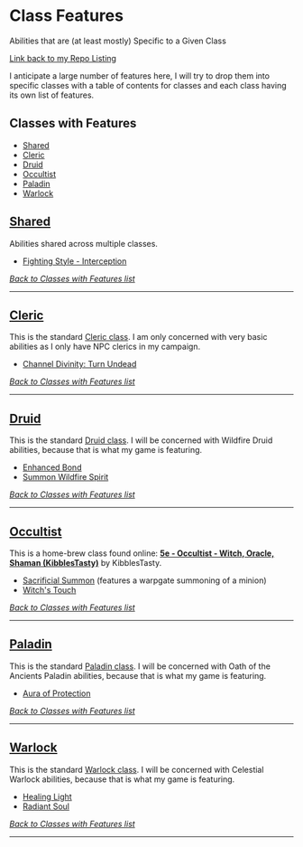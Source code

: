 # Class Features
Abilities that are (at least mostly) Specific to a Given Class

[Link back to my Repo Listing](https://github.com/Jeznar/GitRepo)

I anticipate a large number of features here, I will try to drop them into specific classes with a table of contents for classes and each class having its own list of features.

## Classes with Features

* [Shared](#shared)
* [Cleric](#cleric)
* [Druid](#druid)
* [Occultist](#occultist)
* [Paladin](#paladin)
* [Warlock](#warlock)

## [Shared](Shared#shared)

Abilities shared across multiple classes.

* [Fighting Style - Interception](Shared#fighting-style-interception)

[*Back to Classes with Features list*](#classes-with-features)

---

## [Cleric](Cleric#cleric)

This is the standard [Cleric class](https://www.dndbeyond.com/classes/cleric).  I am only concerned with very basic abilities as I only have NPC clerics in my campaign.

* [Channel Divinity: Turn Undead](Cleric#channel-divinity-turn-undead)

[*Back to Classes with Features list*](#classes-with-features)

---

## [Druid](Druid#druid)

This is the standard [Druid class](https://www.dndbeyond.com/classes/druid).  I will be concerned with Wildfire Druid abilities, because that is what my game is featuring.

* [Enhanced Bond](Druid#enhanced-bond)
* [Summon Wildfire Spirit](Druid#summon-wildfire-spirit)


[*Back to Classes with Features list*](#classes-with-features)

---

## [Occultist](Occultist#druid)

This is a home-brew class found online: **[5e - Occultist - Witch, Oracle, Shaman (KibblesTasty)](https://www.gmbinder.com/share/-M-WtrKeZNFdEXq0MKXw)** by KibblesTasty.

* [Sacrificial Summon](Occultist#sacrificial-summon) (features a warpgate summoning of a minion)
* [Witch's Touch](Occultist#witch-touch)

[*Back to Classes with Features list*](#classes-with-features)

---

## [Paladin](Paladin#paladin)

This is the standard [Paladin class](https://www.dndbeyond.com/classes/paladin).  I will be concerned with Oath of the Ancients Paladin abilities, because that is what my game is featuring.

* [Aura of Protection](Paladin#aura-of-protection)

[*Back to Classes with Features list*](#classes-with-features)

---

## [Warlock](Warlock#warlock)

This is the standard [Warlock class](https://www.dndbeyond.com/classes/warlock).  I will be concerned with Celestial Warlock abilities, because that is what my game is featuring.

* [Healing Light](Warlock#healing-light)
* [Radiant Soul](Warlock#radiant-soul)

[*Back to Classes with Features list*](#classes-with-features)

---